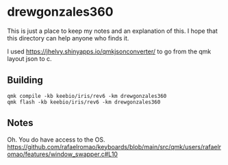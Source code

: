 # drewgonzales360 

This is just a place to keep my notes and an explanation of this. I hope that this directory can help anyone who finds it. 

I used https://jhelvy.shinyapps.io/qmkjsonconverter/ to go from the qmk layout json to c.

## Building

```
qmk compile -kb keebio/iris/rev6 -km drewgonzales360
qmk flash -kb keebio/iris/rev6 -km drewgonzales360
```

## Notes
Oh. You do have access to the OS.
https://github.com/rafaelromao/keyboards/blob/main/src/qmk/users/rafaelromao/features/window_swapper.c#L10
